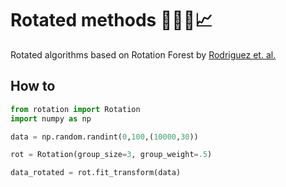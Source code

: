 # Rotated methods 🔄🌲✨📈 

Rotated algorithms  based on Rotation Forest by [Rodriguez et. al.](https://doi.org/10.1109/TPAMI.2006.211)

## How to

```python
from rotation import Rotation
import numpy as np

data = np.random.randint(0,100,(10000,30))

rot = Rotation(group_size=3, group_weight=.5)

data_rotated = rot.fit_transform(data)
```
